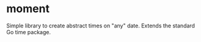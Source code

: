 # moment
Simple library to create abstract times on "any" date. Extends the standard Go time package.
